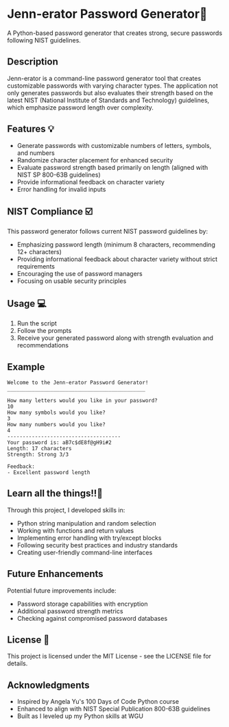 # Jenn-erator Password Generator🔐

A Python-based password generator that creates strong, secure passwords following NIST guidelines.

## Description

Jenn-erator is a command-line password generator tool that creates customizable passwords with varying character types. The application not only generates passwords but also evaluates their strength based on the latest NIST (National Institute of Standards and Technology) guidelines, which emphasize password length over complexity.

## Features 💡

- Generate passwords with customizable numbers of letters, symbols, and numbers
- Randomize character placement for enhanced security
- Evaluate password strength based primarily on length (aligned with NIST SP 800-63B guidelines)
- Provide informational feedback on character variety
- Error handling for invalid inputs

## NIST Compliance ☑️

This password generator follows current NIST password guidelines by:
- Emphasizing password length (minimum 8 characters, recommending 12+ characters)
- Providing informational feedback about character variety without strict requirements
- Encouraging the use of password managers
- Focusing on usable security principles


## Usage 💻

1. Run the script
2. Follow the prompts
3. Receive your generated password along with strength evaluation and recommendations

## Example

```
Welcome to the Jenn-erator Password Generator!
_____________________________________________

How many letters would you like in your password?
10
How many symbols would you like?
3
How many numbers would you like?
4
-------------------------------------
Your password is: aB7c$dE8f@gH9i#2
Length: 17 characters
Strength: Strong 3/3

Feedback:
- Excellent password length
```


## Learn all the things!!🌟

Through this project, I developed skills in:
- Python string manipulation and random selection
- Working with functions and return values
- Implementing error handling with try/except blocks
- Following security best practices and industry standards
- Creating user-friendly command-line interfaces

## Future Enhancements

Potential future improvements include:
- Password storage capabilities with encryption
- Additional password strength metrics
- Checking against compromised password databases

## License 📝

This project is licensed under the MIT License - see the LICENSE file for details.

## Acknowledgments

- Inspired by Angela Yu's 100 Days of Code Python course
- Enhanced to align with NIST Special Publication 800-63B guidelines
- Built as I leveled up my Python skills at WGU



